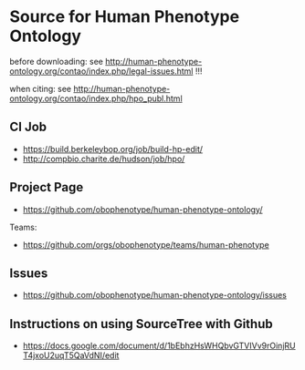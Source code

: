 # Source for Human Phenotype Ontology

before downloading: see http://human-phenotype-ontology.org/contao/index.php/legal-issues.html !!!

when citing: see http://human-phenotype-ontology.org/contao/index.php/hpo_publ.html

## CI Job

 * https://build.berkeleybop.org/job/build-hp-edit/
 * http://compbio.charite.de/hudson/job/hpo/

## Project Page

 * https://github.com/obophenotype/human-phenotype-ontology/

Teams:

 * https://github.com/orgs/obophenotype/teams/human-phenotype

## Issues

 * https://github.com/obophenotype/human-phenotype-ontology/issues

## Instructions on using SourceTree with Github
 
 * https://docs.google.com/document/d/1bEbhzHsWHQbvGTVIVv9rOinjRUT4jxoU2uqT5QaVdNI/edit



